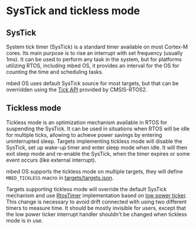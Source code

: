 # SysTick and tickless mode

## SysTick

System tick timer (SysTick) is a standard timer available on most Cortex-M cores. Its main purpose is to rise an
interrupt with set frequency (usually 1ms). It can be used to perform any task in the system, but for platforms
utilizing RTOS, including mbed OS, it provides an interval for the OS for counting the time and scheduling tasks.

mbed OS uses default SysTick source for most targets, but that can be overridden using the
[Tick API](http://arm-software.github.io/CMSIS_5/RTOS2/html/group__CMSIS__RTOS__TickAPI.html) provided by CMSIS-RTOS2.

## Tickless mode

Tickless mode is an optimization mechanism available in RTOS for suspending the SysTick. It can be used in situations
when RTOS will be idle for multiple ticks, allowing to achieve power savings by entering uninterrupted sleep. Targets
implementing tickless mode will disable the SysTick, set up wake-up timer and enter sleep mode when idle. It will then exit
sleep mode and re-enable the SysTick, when the timer expires or some event occurs (like external interrupt).

mbed OS supports the tickless mode on multiple targets, they will define `MBED_TICKLESS`
macro in [targets/targets.json](https://github.com/ARMmbed/mbed-os/blob/master/targets/targets.json).

Targets supporting tickless mode will override the default SysTick mechanism and use
[RtosTimer](https://github.com/ARMmbed/mbed-os/blob/master/rtos/TARGET_CORTEX/mbed_rtx_idle.cpp) implementation based on
[low power ticker](https://github.com/ARMmbed/mbed-os/blob/master/drivers/LowPowerTicker.h).
This change is necessary to avoid drift connected with using two different timers to measure time. It should be mostly
invisible for users, except that the low power ticker interrupt handler shouldn't be changed when tickless mode is in use.
